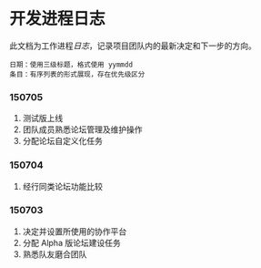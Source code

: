 # 开发进程日志

此文档为工作进程*日志*，记录项目团队内的最新决定和下一步的方向。

```
日期：使用三级标题，格式使用 yymmdd
条目：有序列表的形式展现，存在优先级区分
```

### 150705

1. 测试版上线
1. 团队成员熟悉论坛管理及维护操作
1. 分配论坛自定义化任务

### 150704

1. 经行同类论坛功能比较

### 150703

1. 决定并设置所使用的协作平台
1. 分配 Alpha 版论坛建设任务
1. 熟悉队友磨合团队
